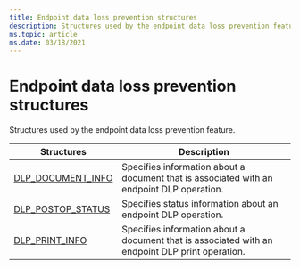 ```yaml
---
title: Endpoint data loss prevention structures
description: Structures used by the endpoint data loss prevention feature.
ms.topic: article
ms.date: 03/18/2021
---
```


# Endpoint data loss prevention structures

Structures used by the endpoint data loss prevention feature.



| Structures                                                       | Description                                                           |
|-------------------------------------------------------------------|-----------------------------------------------------------------------|
| [DLP_DOCUMENT_INFO](endpointdlp-dlp_document_info.md)                       | Specifies information about a document that is associated with an endpoint DLP operation.                                  |
| [DLP_POSTOP_STATUS](enpointdlp-dlp_postop_status.md)                         | Specifies status information about an endpoint DLP operation.  |
| [DLP_PRINT_INFO](endpointdlp-dlp_print_info.md)                       | Specifies information about a document that is associated with an endpoint DLP print operation.                                  |
 